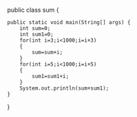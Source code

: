 
public class sum {

	public static void main(String[] args) {
		int sum=0;
		int sum1=0;
		for(int i=3;i<1000;i=i+3)
		{
			sum=sum+i;
		}
		for(int i=5;i<1000;i=i+5)
		{
			sum1=sum1+i;
		}
		System.out.println(sum+sum1);
	}

}
